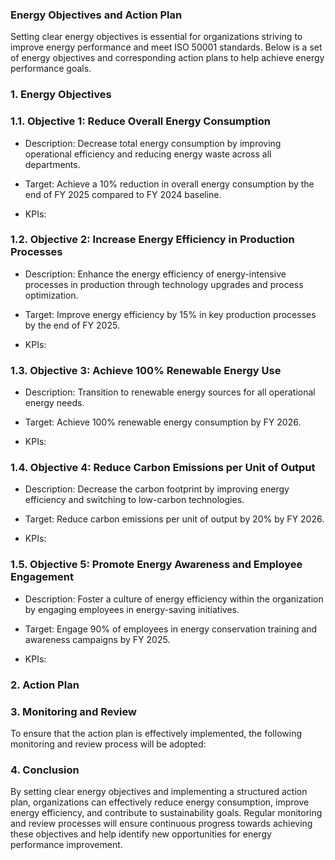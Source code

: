 ### Energy Objectives and Action Plan

Setting clear energy objectives is essential for organizations striving to improve energy performance and meet ISO 50001 standards. Below is a set of energy objectives and corresponding action plans to help achieve energy performance goals.

<!-- Unsupported block type: divider -->

### 1. Energy Objectives

### 1.1. Objective 1: Reduce Overall Energy Consumption

- Description: Decrease total energy consumption by improving operational efficiency and reducing energy waste across all departments.

- Target: Achieve a 10% reduction in overall energy consumption by the end of FY 2025 compared to FY 2024 baseline.

- KPIs:

### 1.2. Objective 2: Increase Energy Efficiency in Production Processes

- Description: Enhance the energy efficiency of energy-intensive processes in production through technology upgrades and process optimization.

- Target: Improve energy efficiency by 15% in key production processes by the end of FY 2025.

- KPIs:

### 1.3. Objective 3: Achieve 100% Renewable Energy Use

- Description: Transition to renewable energy sources for all operational energy needs.

- Target: Achieve 100% renewable energy consumption by FY 2026.

- KPIs:

### 1.4. Objective 4: Reduce Carbon Emissions per Unit of Output

- Description: Decrease the carbon footprint by improving energy efficiency and switching to low-carbon technologies.

- Target: Reduce carbon emissions per unit of output by 20% by FY 2026.

- KPIs:

### 1.5. Objective 5: Promote Energy Awareness and Employee Engagement

- Description: Foster a culture of energy efficiency within the organization by engaging employees in energy-saving initiatives.

- Target: Engage 90% of employees in energy conservation training and awareness campaigns by FY 2025.

- KPIs:

<!-- Unsupported block type: divider -->

### 2. Action Plan

<!-- Unsupported block type: divider -->

### 3. Monitoring and Review

To ensure that the action plan is effectively implemented, the following monitoring and review process will be adopted:

<!-- Unsupported block type: divider -->

### 4. Conclusion

By setting clear energy objectives and implementing a structured action plan, organizations can effectively reduce energy consumption, improve energy efficiency, and contribute to sustainability goals. Regular monitoring and review processes will ensure continuous progress towards achieving these objectives and help identify new opportunities for energy performance improvement.